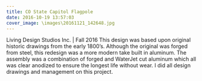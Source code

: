 ```yaml
---
title: CO State Capitol Flagpole
date: 2016-10-19 13:57:03
cover_image: \images\20161121_142648.jpg
---
```

Living Design Studios Inc. | Fall 2016
This design was based upon original historic drawings from the early 1800’s. Although the original was forged from steel, this redesign was a more modern take built in aluminum. The assembly was a combination of forged and WaterJet cut aluminum which all was clear anodized to ensure the longest life without wear. I did all design drawings and management on this project.
